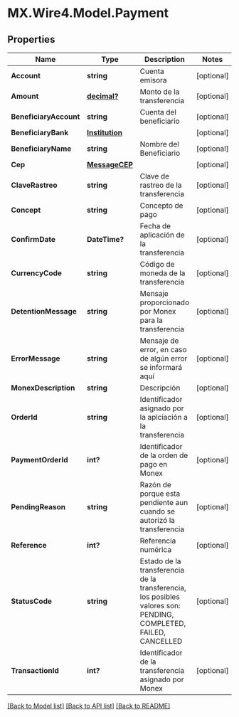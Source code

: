 # MX.Wire4.Model.Payment
## Properties

Name | Type | Description | Notes
------------ | ------------- | ------------- | -------------
**Account** | **string** | Cuenta emisora | [optional] 
**Amount** | [**decimal?**](BigDecimal.md) | Monto de la transferencia | [optional] 
**BeneficiaryAccount** | **string** | Cuenta del beneficiario | [optional] 
**BeneficiaryBank** | [**Institution**](Institution.md) |  | [optional] 
**BeneficiaryName** | **string** | Nombre del Beneficiario | [optional] 
**Cep** | [**MessageCEP**](MessageCEP.md) |  | [optional] 
**ClaveRastreo** | **string** | Clave de rastreo de la transferencia | [optional] 
**Concept** | **string** | Concepto de pago | [optional] 
**ConfirmDate** | **DateTime?** | Fecha de aplicación de la transferencia | [optional] 
**CurrencyCode** | **string** | Código de moneda de la transferencia | [optional] 
**DetentionMessage** | **string** | Mensaje proporcionado por Monex para la transferencia | [optional] 
**ErrorMessage** | **string** | Mensaje de error, en caso de algún error se informará aquí | [optional] 
**MonexDescription** | **string** | Descripción | [optional] 
**OrderId** | **string** | Identificador asignado por la aplciación a la transferencia | [optional] 
**PaymentOrderId** | **int?** | Identificador de la orden de pago en Monex | [optional] 
**PendingReason** | **string** | Razón de porque esta pendiente aun cuando se autorizó la transferencia | [optional] 
**Reference** | **int?** | Referencia numérica | [optional] 
**StatusCode** | **string** | Estado de la transferencia de la transferencia, los posibles valores son: PENDING, COMPLETED, FAILED, CANCELLED | [optional] 
**TransactionId** | **int?** | Identificador de la transferencia asignado por Monex | [optional] 

[[Back to Model list]](../README.md#documentation-for-models) [[Back to API list]](../README.md#documentation-for-api-endpoints) [[Back to README]](../README.md)

